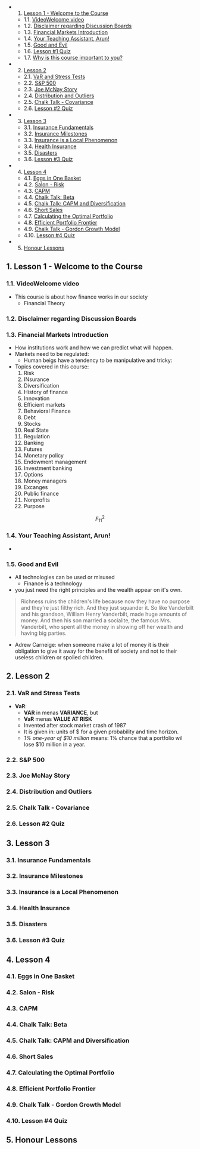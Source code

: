<!-- vscode-markdown-toc -->
* 1. [Lesson 1 - Welcome to the Course](#Lesson1-WelcometotheCourse)
	* 1.1. [VideoWelcome video](#VideoWelcomevideo)
	* 1.2. [Disclaimer regarding Discussion Boards](#DisclaimerregardingDiscussionBoards)
	* 1.3. [Financial Markets Introduction](#FinancialMarketsIntroduction)
	* 1.4. [Your Teaching Assistant, Arun!](#YourTeachingAssistantArun)
	* 1.5. [Good and Evil](#GoodandEvil)
	* 1.6. [Lesson #1 Quiz](#Lesson1Quiz)
	* 1.7. [Why is this course important to you?](#Whyisthiscourseimportanttoyou)
* 2. [Lesson 2](#Lesson2)
	* 2.1. [VaR and Stress Tests](#VaRandStressTests)
	* 2.2. [S&P 500](#SP500)
	* 2.3. [Joe McNay Story](#JoeMcNayStory)
	* 2.4. [Distribution and Outliers](#DistributionandOutliers)
	* 2.5. [Chalk Talk - Covariance](#ChalkTalk-Covariance)
	* 2.6. [Lesson #2 Quiz](#Lesson2Quiz)
* 3. [Lesson 3](#Lesson3)
	* 3.1. [Insurance Fundamentals](#InsuranceFundamentals)
	* 3.2. [Insurance Milestones](#InsuranceMilestones)
	* 3.3. [Insurance is a Local Phenomenon](#InsuranceisaLocalPhenomenon)
	* 3.4. [Health Insurance](#HealthInsurance)
	* 3.5. [Disasters](#Disasters)
	* 3.6. [Lesson #3 Quiz](#Lesson3Quiz)
* 4. [Lesson 4](#Lesson4)
	* 4.1. [Eggs in One Basket](#EggsinOneBasket)
	* 4.2. [Salon - Risk](#Salon-Risk)
	* 4.3. [CAPM](#CAPM)
	* 4.4. [Chalk Talk: Beta](#ChalkTalk:Beta)
	* 4.5. [Chalk Talk: CAPM and Diversification](#ChalkTalk:CAPMandDiversification)
	* 4.6. [Short Sales](#ShortSales)
	* 4.7. [Calculating the Optimal Portfolio](#CalculatingtheOptimalPortfolio)
	* 4.8. [Efficient Portfolio Frontier](#EfficientPortfolioFrontier)
	* 4.9. [Chalk Talk - Gordon Growth Model](#ChalkTalk-GordonGrowthModel)
	* 4.10. [Lesson #4 Quiz](#Lesson4Quiz)
* 5. [Honour Lessons](#HonourLessons)

<!-- vscode-markdown-toc-config
	numbering=true
	autoSave=true
	/vscode-markdown-toc-config -->
<!-- /vscode-markdown-toc -->

##  1. <a name='Lesson1-WelcometotheCourse'></a>Lesson 1 - Welcome to the Course

###  1.1. <a name='VideoWelcomevideo'></a>VideoWelcome video
- This course is about how finance works in our society
  - Financial Theory


###  1.2. <a name='DisclaimerregardingDiscussionBoards'></a>Disclaimer regarding Discussion Boards

###  1.3. <a name='FinancialMarketsIntroduction'></a>Financial Markets Introduction
- How institutions work and how we can predict what will happen.
- Markets need to be regulated:
  - Human beigs have a tendency to be manipulative and tricky:
- Topics covered in this course:
  1. Risk
  2. INsurance
  3. Diversification
  4. History of finance
  5. Innovation
  6. Efficient markets
  7. Behavioral Finance
  8. Debt
  9. Stocks
  10. Real State
  11. Regulation
  12. Banking
  13. Futures
  14. Monetary policy
  15. Endowment management
  16. Investment banking
  17. Options
  18. Money managers
  19. Excanges
  20. Public finance
  21. Nonprofits
  22. Purpose

``` math
F^{2}_{11}
```

###  1.4. <a name='YourTeachingAssistantArun'></a>Your Teaching Assistant, Arun!
-
###  1.5. <a name='GoodandEvil'></a>Good and Evil
- All technologies can be used or misused
  - Finance is a technology
- you  just need the right principles and the wealth appear on it's own.

> Richness ruins the children's life because now they have no purpose and they're just filthy rich. And they just squander it. So like Vanderbilt and his grandson, William Henry Vanderbilt, made huge amounts of money. And then his son married a socialite, the famous Mrs. Vanderbilt, who spent all the money in showing off her wealth and having big parties.

- Adrew Carneige: when someone make a lot of money it is their obligation to give it away for the benefit of society and not to their useless children or spoiled children. 

##  2. <a name='Lesson2'></a>Lesson 2

###  2.1. <a name='VaRandStressTests'></a>VaR and Stress Tests
- **VaR**:
  - **VAR** in menas **VARIANCE**, but 
  - **VaR** menas **VALUE AT RISK**
  - Invented after stock market crash of 1987
  - It is given in: units of $ for a given probability and time horizon.
  - *1% one-year of $10 million* means: 1% chance that a portfolio wil lose $10 million in a year.


###  2.2. <a name='SP500'></a>S&P 500

###  2.3. <a name='JoeMcNayStory'></a>Joe McNay Story

###  2.4. <a name='DistributionandOutliers'></a>Distribution and Outliers

###  2.5. <a name='ChalkTalk-Covariance'></a>Chalk Talk - Covariance

###  2.6. <a name='Lesson2Quiz'></a>Lesson #2 Quiz

##  3. <a name='Lesson3'></a>Lesson 3

###  3.1. <a name='InsuranceFundamentals'></a>Insurance Fundamentals

###  3.2. <a name='InsuranceMilestones'></a>Insurance Milestones

###  3.3. <a name='InsuranceisaLocalPhenomenon'></a>Insurance is a Local Phenomenon

###  3.4. <a name='HealthInsurance'></a>Health Insurance

###  3.5. <a name='Disasters'></a>Disasters

###  3.6. <a name='Lesson3Quiz'></a>Lesson #3 Quiz

##  4. <a name='Lesson4'></a>Lesson 4

###  4.1. <a name='EggsinOneBasket'></a>Eggs in One Basket

###  4.2. <a name='Salon-Risk'></a>Salon - Risk

###  4.3. <a name='CAPM'></a>CAPM

###  4.4. <a name='ChalkTalk:Beta'></a>Chalk Talk: Beta

###  4.5. <a name='ChalkTalk:CAPMandDiversification'></a>Chalk Talk: CAPM and Diversification

###  4.6. <a name='ShortSales'></a>Short Sales

###  4.7. <a name='CalculatingtheOptimalPortfolio'></a>Calculating the Optimal Portfolio

###  4.8. <a name='EfficientPortfolioFrontier'></a>Efficient Portfolio Frontier

###  4.9. <a name='ChalkTalk-GordonGrowthModel'></a>Chalk Talk - Gordon Growth Model

###  4.10. <a name='Lesson4Quiz'></a>Lesson #4 Quiz

##  5. <a name='HonourLessons'></a>Honour Lessons